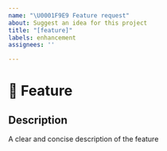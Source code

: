 ```yaml
---
name: "\U0001F9E9 Feature request"
about: Suggest an idea for this project
title: "[feature]"
labels: enhancement
assignees: ''

---
```


# 🧩 Feature

## Description

<!-- ✍️ --> A clear and concise description of the feature
